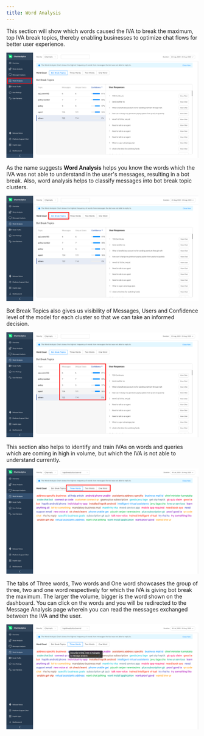 ```yaml
---
title: Word Analysis
---
```


This section will show which words caused the IVA to break the maximum, top IVA break topics, thereby enabling businesses to optimize chat flows for better user experience.

![Word Analysis](assets/wordanalysis1.png)

As the name suggests **Word Analysis** helps you know the words which the IVA was not able to understand in the user's messages, resulting in a bot break. Also, word analysis helps to classify messages into bot break topic clusters. 

![Word Analysis](assets/wordanalysis2.png)

Bot Break Topics also gives us visibility of Messages, Users and Confidence level of the model for each cluster so that we can take an informed decision.

![Word Analysis](assets/wordanalysis3.png)

This section also helps to identify and train IVAs on words and queries which are coming in high in volume, but which the IVA is not able to understand currently.

![Word Analysis](assets/wordanalysis4.png)

The tabs of Three words, Two words and One word showcases the group of three, two and one word respectively for which the IVA is giving bot break the maximum. The larger the volume, bigger is the word shown on the dashboard. You can click on the words and you will be redirected to the Message Analysis page wherein you can read the messages exchanged between the IVA and the user.

![Word Analysis](assets/wordanalysis5.png)
